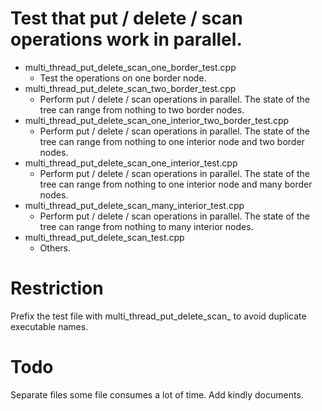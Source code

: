 # Test that put / delete / scan operations work in parallel.

- multi_thread_put_delete_scan_one_border_test.cpp
    - Test the operations on one border node.
- multi_thread_put_delete_scan_two_border_test.cpp
    - Perform put / delete / scan operations in parallel. The state of the tree can range from nothing to two border
      nodes.
- multi_thread_put_delete_scan_one_interior_two_border_test.cpp
    - Perform put / delete / scan operations in parallel. The state of the tree can range from nothing to one interior
      node and two border nodes.
- multi_thread_put_delete_scan_one_interior_test.cpp
    - Perform put / delete / scan operations in parallel. The state of the tree can range from nothing to one interior node and many border nodes.
- multi_thread_put_delete_scan_many_interior_test.cpp
    - Perform put / delete / scan operations in parallel. The state of the tree can range from nothing to many interior nodes.
- multi_thread_put_delete_scan_test.cpp
    - Others.

# Restriction

Prefix the test file with multi_thread_put_delete_scan_ to avoid duplicate executable names.

# Todo

Separate files some file consumes a lot of time. Add kindly documents.
